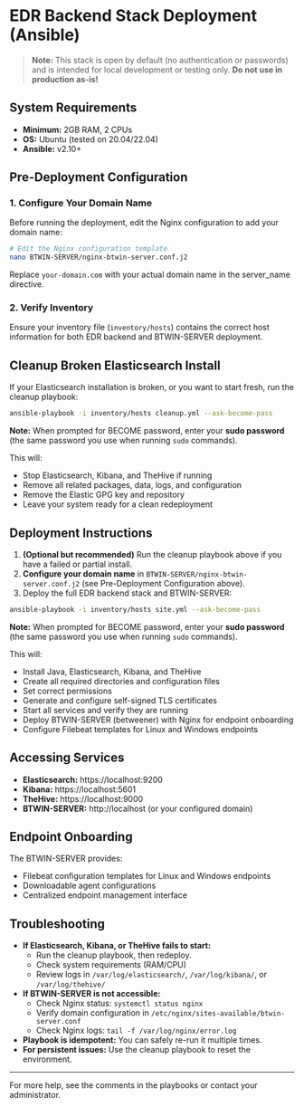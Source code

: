 # EDR Backend Stack Deployment (Ansible)

> **Note:** This stack is open by default (no authentication or passwords) and is intended for local development or testing only. **Do not use in production as-is!**

## System Requirements
- **Minimum:** 2GB RAM, 2 CPUs
- **OS:** Ubuntu (tested on 20.04/22.04)
- **Ansible:** v2.10+

## Pre-Deployment Configuration

### 1. Configure Your Domain Name
Before running the deployment, edit the Nginx configuration to add your domain name:

```bash
# Edit the Nginx configuration template
nano BTWIN-SERVER/nginx-btwin-server.conf.j2
```

Replace `your-domain.com` with your actual domain name in the server_name directive.

### 2. Verify Inventory
Ensure your inventory file (`inventory/hosts`) contains the correct host information for both EDR backend and BTWIN-SERVER deployment.

## Cleanup Broken Elasticsearch Install
If your Elasticsearch installation is broken, or you want to start fresh, run the cleanup playbook:

```bash
ansible-playbook -i inventory/hosts cleanup.yml --ask-become-pass
```

**Note:** When prompted for BECOME password, enter your **sudo password** (the same password you use when running `sudo` commands).

This will:
- Stop Elasticsearch, Kibana, and TheHive if running
- Remove all related packages, data, logs, and configuration
- Remove the Elastic GPG key and repository
- Leave your system ready for a clean redeployment

## Deployment Instructions
1. **(Optional but recommended)** Run the cleanup playbook above if you have a failed or partial install.
2. **Configure your domain name** in `BTWIN-SERVER/nginx-btwin-server.conf.j2` (see Pre-Deployment Configuration above).
3. Deploy the full EDR backend stack and BTWIN-SERVER:

```bash
ansible-playbook -i inventory/hosts site.yml --ask-become-pass
```

**Note:** When prompted for BECOME password, enter your **sudo password** (the same password you use when running `sudo` commands).

This will:
- Install Java, Elasticsearch, Kibana, and TheHive
- Create all required directories and configuration files
- Set correct permissions
- Generate and configure self-signed TLS certificates
- Start all services and verify they are running
- Deploy BTWIN-SERVER (betweener) with Nginx for endpoint onboarding
- Configure Filebeat templates for Linux and Windows endpoints

## Accessing Services
- **Elasticsearch:** https://localhost:9200
- **Kibana:** https://localhost:5601
- **TheHive:** https://localhost:9000
- **BTWIN-SERVER:** http://localhost (or your configured domain)

## Endpoint Onboarding
The BTWIN-SERVER provides:
- Filebeat configuration templates for Linux and Windows endpoints
- Downloadable agent configurations
- Centralized endpoint management interface

## Troubleshooting
- **If Elasticsearch, Kibana, or TheHive fails to start:**
  - Run the cleanup playbook, then redeploy.
  - Check system requirements (RAM/CPU)
  - Review logs in `/var/log/elasticsearch/`, `/var/log/kibana/`, or `/var/log/thehive/`
- **If BTWIN-SERVER is not accessible:**
  - Check Nginx status: `systemctl status nginx`
  - Verify domain configuration in `/etc/nginx/sites-available/btwin-server.conf`
  - Check Nginx logs: `tail -f /var/log/nginx/error.log`
- **Playbook is idempotent:** You can safely re-run it multiple times.
- **For persistent issues:** Use the cleanup playbook to reset the environment.

---
For more help, see the comments in the playbooks or contact your administrator.


